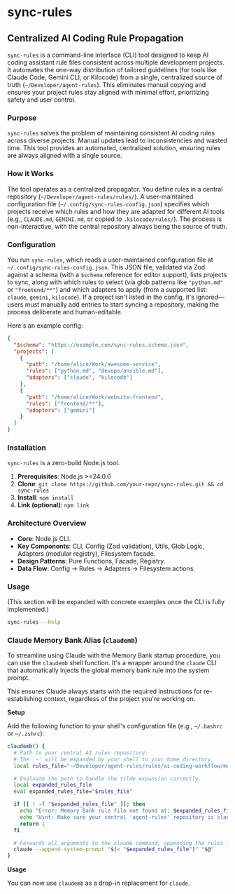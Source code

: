 # sync-rules

## Centralized AI Coding Rule Propagation

`sync-rules` is a command-line interface (CLI) tool designed to keep AI coding assistant rule files consistent across multiple development projects. It automates the one-way distribution of tailored guidelines (for tools like Claude Code, Gemini CLI, or Kilocode) from a single, centralized source of truth (`~/Developer/agent-rules`). This eliminates manual copying and ensures your project rules stay aligned with minimal effort, prioritizing safety and user control.

### Purpose

`sync-rules` solves the problem of maintaining consistent AI coding rules across diverse projects. Manual updates lead to inconsistencies and wasted time. This tool provides an automated, centralized solution, ensuring rules are always aligned with a single source.

### How it Works

The tool operates as a centralized propagator. You define rules in a central repository (`~/Developer/agent-rules/rules/`). A user-maintained configuration file (`~/.config/sync-rules-config.json`) specifies which projects receive which rules and how they are adapted for different AI tools (e.g., `CLAUDE.md`, `GEMINI.md`, or copied to `.kilocode/rules/`). The process is non-interactive, with the central repository always being the source of truth.

### Configuration

You run `sync-rules`, which reads a user-maintained configuration file at `~/.config/sync-rules-config.json`. This JSON file, validated via Zod against a schema (with a `$schema` reference for editor support), lists projects to sync, along with which rules to select (via glob patterns like `"python.md"` or `"frontend/**"`) and which adapters to apply (from a supported list: `claude`, `gemini`, `kilocode`). If a project isn't listed in the config, it's ignored—users must manually add entries to start syncing a repository, making the process deliberate and human-editable.

Here's an example config:

```json
{
  "$schema": "https://example.com/sync-rules.schema.json",
  "projects": [
    {
      "path": "/home/alice/Work/awesome-service",
      "rules": ["python.md", "devops/ansible.md"],
      "adapters": ["claude", "kilocode"]
    },
    {
      "path": "/home/alice/Work/website-frontend",
      "rules": ["frontend/**"],
      "adapters": ["gemini"]
    }
  ]
}
```

### Installation

`sync-rules` is a zero-build Node.js tool.

1.  **Prerequisites**: Node.js >=24.0.0
2.  **Clone**: `git clone https://github.com/your-repo/sync-rules.git && cd sync-rules`
3.  **Install**: `npm install`
4.  **Link (optional)**: `npm link`

### Architecture Overview

- **Core**: Node.js CLI.
- **Key Components**: CLI, Config (Zod validation), Utils, Glob Logic, Adapters (modular registry), Filesystem facade.
- **Design Patterns**: Pure Functions, Facade, Registry.
- **Data Flow**: Config -> Rules -> Adapters -> Filesystem actions.

### Usage

(This section will be expanded with concrete examples once the CLI is fully implemented.)

```bash
sync-rules --help
```

### Claude Memory Bank Alias (`claudemb`)

To streamline using Claude with the Memory Bank startup procedure, you can use the `claudemb` shell function. It's a wrapper around the `claude` CLI that automatically injects the global memory bank rule into the system prompt.

This ensures Claude always starts with the required instructions for re-establishing context, regardless of the project you're working on.

**Setup**

Add the following function to your shell's configuration file (e.g., `~/.bashrc` or `~/.zshrc`):

```bash
claudemb() {
  # Path to your central AI rules repository.
  # The '~' will be expanded by your shell to your home directory.
  local rules_file="~/Developer/agent-rules/rules/ai-coding-workflow/memory-bank.md"

  # Evaluate the path to handle the tilde expansion correctly.
  local expanded_rules_file
  eval expanded_rules_file="$rules_file"

  if [[ ! -f "$expanded_rules_file" ]]; then
    echo "Error: Memory Bank rule file not found at: $expanded_rules_file" >&2
    echo "Hint: Make sure your central 'agent-rules' repository is cloned at '~/Developer/agent-rules'." >&2
    return 1
  fi

  # Forwards all arguments to the claude command, appending the rules file content.
  claude --append-system-prompt "$(< "$expanded_rules_file")" "$@"
}
```

**Usage**

You can now use `claudemb` as a drop-in replacement for `claude`.
